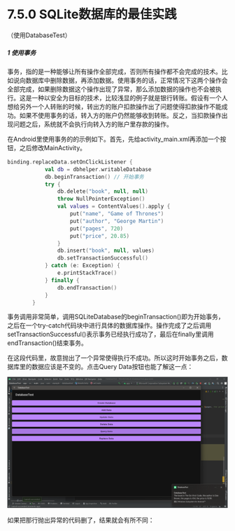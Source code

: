 # 7.5.0 SQLite数据库的最佳实践

（使用DatabaseTest）

##### 1 使用事务

事务，指的是一种能够让所有操作全部完成，否则所有操作都不会完成的技术。比如说向数据库中删除数据，再添加数据。使用事务的话，正常情况下这两个操作会全部完成，如果删除数据这个操作出现了异常，那么添加数据的操作也不会被执行。这是一种以安全为目标的技术，比较浅显的例子就是银行转账。假设有一个人想给另外一个人转账的时候，转出方的账户扣款操作出了问题使得扣款操作不能成功。如果不使用事务的话，转入方的账户仍然能够收到转账。反之，当扣款操作出现问题之后，系统就不会执行向转入方的账户里存款的操作。

在Android里使用事务的的示例如下。首先，先给activity_main.xml再添加一个按钮，之后修改MainActivity。

```kotlin
binding.replaceData.setOnClickListener { 
            val db = dbhelper.writableDatabase
            db.beginTransaction() // 开始事务
            try {
                db.delete("book", null, null)
                throw NullPointerException()
                val values = ContentValues().apply { 
                    put("name", "Game of Thrones")
                    put("author", "George Martin")
                    put("pages", 720)
                    put("price", 20.85)
                }
                db.insert("book", null, values)
                db.setTransactionSuccessful()
            } catch (e: Exception) {
                e.printStackTrace()
            } finally {
                db.endTransaction()
            }
        }
```

事务调用非常简单，调用SQLiteDatabase的beginTransaction()即为开始事务，之后在一个try-catch代码块中进行具体的数据库操作。操作完成了之后调用setTransactionSuccessful()表示事务已经执行成功了，最后在finally里调用endTransaction()结束事务。

在这段代码里，故意抛出了一个异常使得执行不成功。所以这时开始事务之后，数据库里的数据应该是不变的。点击Query Data按钮也能了解这一点：

![1673252389618](image/7.5.0SQLite数据库的最佳实践/1673252389618.png)

如果把那行抛出异常的代码删了，结果就会有所不同：
